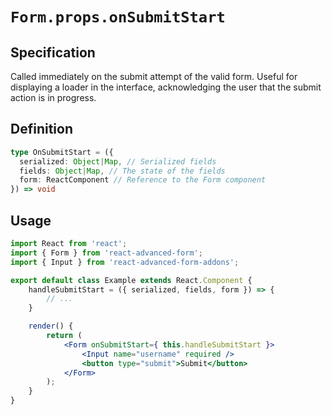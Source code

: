 # `Form.props.onSubmitStart`

## Specification
Called immediately on the submit attempt of the valid form. Useful for displaying a loader in the interface, acknowledging the user that the submit action is in progress.

## Definition
```ts
type OnSubmitStart = ({
  serialized: Object|Map, // Serialized fields
  fields: Object|Map, // The state of the fields
  form: ReactComponent // Reference to the Form component
}) => void
```

## Usage
```jsx
import React from 'react';
import { Form } from 'react-advanced-form';
import { Input } from 'react-advanced-form-addons';

export default class Example extends React.Component {
    handleSubmitStart = ({ serialized, fields, form }) => {
        // ...
    }

    render() {
        return (
            <Form onSubmitStart={ this.handleSubmitStart }>
                <Input name="username" required />
                <button type="submit">Submit</button>
            </Form>
        );
    }
}
```
